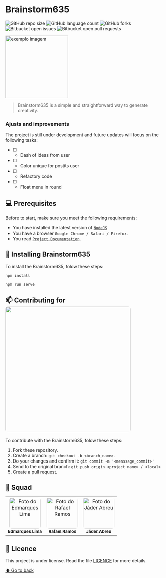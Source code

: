 # Brainstorm635

<!---Esses são exemplos. Veja https://shields.io para outras pessoas ou para personalizar este conjunto de escudos. Você pode querer incluir dependências, status do projeto e informações de licença aqui--->

![GitHub repo size](https://img.shields.io/github/repo-size/iuricode/README-template?style=for-the-badge)
![GitHub language count](https://img.shields.io/github/languages/count/iuricode/README-template?style=for-the-badge)
![GitHub forks](https://img.shields.io/github/forks/iuricode/README-template?style=for-the-badge)
![Bitbucket open issues](https://img.shields.io/bitbucket/issues/iuricode/README-template?style=for-the-badge)
![Bitbucket open pull requests](https://img.shields.io/bitbucket/pr-raw/iuricode/README-template?style=for-the-badge)

<img src="public/logo-background-transparent.png" width="200px" height="200px" alt="exemplo imagem">

> Brainstorm635 is a simple and straightforward way to generate creativity.

### Ajusts and improvements

The project is still under development and future updates will focus on the following tasks:

- [ ] - Dash of ideas from user
- [ ] - Color unique for postits user
- [ ] - Refactory code
- [ ] - Float menu in round

## 💻 Prerequisites

Before to start, make sure you meet the following requirements:
<!---Estes são apenas requisitos de exemplo. Adicionar, duplicar ou remover conforme necessário--->
* You have installed the latest version of [`NodeJS`](https://nodejs.org/)
* You have a browser `Google Chrome / Safari / Firefox`.
* You read [`Project Documentation`](#☕-usando-the-brainstorm635).

## 🚀 Installing Brainstorm635

To install the Brainstorm635, folow these steps:

```
npm install
```
```
npm run serve
```

<!-- ## ☕ Using the Brainstorm635

Para usar <nome_do_projeto>, siga estas etapas:

```
<exemplo_de_uso>
```

Adicione comandos de execução e exemplos que você acha que os usuários acharão úteis. Fornece uma referência de opções para pontos de bônus! -->

## 📫 Contributing for <br /> <img style="border-radius: 0.5rem;" width="400px" height="auto" src="./src/assets/logo/static/brainstorm635.com-white.jpg" />
<!---Se o seu README for longo ou se você tiver algum processo ou etapas específicas que deseja que os contribuidores sigam, considere a criação de um arquivo CONTRIBUTING.md separado--->
To contribute with the Brainstorm635, folow these steps:

1. Fork these repository.
2. Create a branch: `git checkout -b <branch_name>`.
3. Do your changes and confirm it: `git commit -m '<menssage_commit>'`
4. Send to the original branch: `git push origin <project_name> / <local>`
5. Create a pull request.

<!-- Como alternativa, consulte a documentação do GitHub em [como criar uma solicitação pull](https://help.github.com/en/github/collaborating-with-issues-and-pull-requests/creating-a-pull-request). -->

## 🤝 Squad

<!-- Agradecemos às seguintes pessoas que contribuíram para este projeto: -->

<table>
  <tr>
    <td align="center">
      <a href="#">
        <img style="border-radius: 0.5rem;" src="https://media-exp1.licdn.com/dms/image/C5603AQHlmNnHBNrBlw/profile-displayphoto-shrink_800_800/0/1579186239728?e=1637193600&v=beta&t=lY7C6pKDxrNs9gs9DF5iceSIcUXdQBnvNUthm1CUUls" width="100px;" alt="Foto do Edmarques Lima"/><br>
        <sub>
          <b>Edmarques Lima</b>
        </sub>
      </a>
    </td>
    <td align="center">
      <a href="#">
        <img style="border-radius: 0.5rem;" src="https://avatars.githubusercontent.com/u/39920015?v=4" width="100px;" alt="Foto do Rafael Ramos"/><br>
        <sub>
          <b>Rafael Ramos</b>
        </sub>
      </a>
    </td>
    <td align="center">
      <a href="#">
        <img style="border-radius: 0.5rem;" src="https://media-exp1.licdn.com/dms/image/C4D03AQGlhxLlUfOkPw/profile-displayphoto-shrink_800_800/0/1516954023958?e=1637193600&v=beta&t=mjFyLS002qvITP_OnFNe44P-kRgUGka3ksUW0sBo4QE" width="100px;" alt="Foto do Jáder Abreu"/><br>
        <sub>
          <b>Jáder Abreu</b>
        </sub>
      </a>
    </td>
  </tr>
</table>


<!-- ## 😄 Seja um dos contribuidores<br>

Quer fazer parte desse projeto? Clique [AQUI](CONTRIBUTING.md) e leia como contribuir. -->

## 📝 Licence

This project is under license. Read the file [LICENCE](OFL.txt) for more details.

[⬆ Go to back](#brainstorm635)<br>
